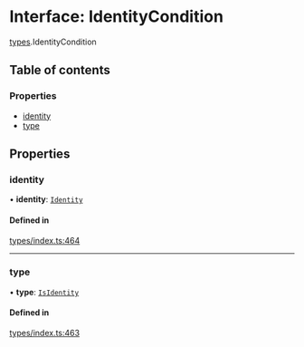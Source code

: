 # Interface: IdentityCondition

[types](../wiki/types).IdentityCondition

## Table of contents

### Properties

- [identity](../wiki/types.IdentityCondition#identity)
- [type](../wiki/types.IdentityCondition#type)

## Properties

### identity

• **identity**: [`Identity`](../wiki/api.entities.Identity.Identity)

#### Defined in

[types/index.ts:464](https://github.com/PolymeshAssociation/polymesh-sdk/blob/079537ad/src/types/index.ts#L464)

___

### type

• **type**: [`IsIdentity`](../wiki/types.ConditionType#isidentity)

#### Defined in

[types/index.ts:463](https://github.com/PolymeshAssociation/polymesh-sdk/blob/079537ad/src/types/index.ts#L463)
